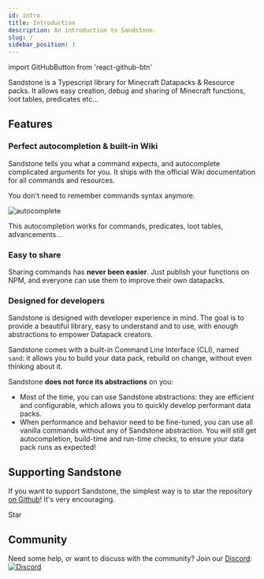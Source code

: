```yaml
---
id: intro
title: Introduction
description: An introduction to Sandstone.
slug: /
sidebar_position: 1
---
```

import GitHubButton from 'react-github-btn'

Sandstone is a Typescript library for Minecraft Datapacks & Resource packs. It allows easy creation, debug and sharing of Minecraft functions, loot tables, predicates etc...

## Features

### Perfect autocompletion & built-in Wiki

Sandstone tells you what a command expects, and autocomplete complicated arguments for you. It ships with the official Wiki documentation for all commands and resources.

You don't need to remember commands syntax anymore.

![autocomplete](/img/autocompletion/command.gif)

This autocompletion works for commands, predicates, loot tables, advancements...

### Easy to share
Sharing commands has **never been easier**. Just publish your functions on NPM, and everyone can use them to improve their own datapacks.

### Designed for developers
Sandstone is designed with developer experience in mind. The goal is to provide a beautiful library, easy to understand and to use, with enough abstractions to empower Datapack creators. 

Sandstone comes with a built-in Command Line Interface (CLI), named `sand`: it allows you to build your data pack, rebuild on change, without even thinking about it.

Sandstone **does not force its abstractions** on you:
- Most of the time, you can use Sandstone abstractions: they are efficient and configurable, which allows you to quickly develop performant data packs.
- When performance and behavior need to be fine-tuned, you can use all vanilla commands without any of Sandstone abstraction. You will still get autocompletion, build-time and run-time checks, to ensure your data pack runs as expected!

## Supporting Sandstone

If you want to support Sandstone, the simplest way is to star the repository [on Github](https://github.com/sandstone-mc/sandstone)! It's very encouraging.

<!-- This is the star button -->
<GitHubButton href="https://github.com/sandstone-mc/sandstone" data-color-scheme="no-preference: light; light: light; dark: dark;" data-icon="octicon-star" data-show-count="true" data-size="large" aria-label="Star sandstone-mc/sandstone on GitHub">Star</GitHubButton>

## Community

Need some help, or want to discuss with the community? Join our [Discord](https://discord.gg/4tzM5aXDRe):
[![Discord](https://invidget.switchblade.xyz/4tzM5aXDRe)](https://discord.gg/4tzM5aXDRe)
